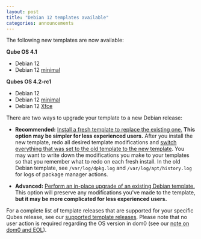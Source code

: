 ```yaml
---
layout: post
title: "Debian 12 templates available"
categories: announcements
---
```


The following new templates are now available:

**Qube OS 4.1**
- Debian 12
- Debian 12 [minimal](/doc/templates/minimal/)

**Qubes OS 4.2-rc1**
- Debian 12
- Debian 12 [minimal](/doc/templates/minimal/)
- Debian 12 [Xfce](/doc/templates/xfce/)

There are two ways to upgrade your template to a new Debian release:

- **Recommended:** [Install a fresh template to replace the existing one.](/doc/templates/debian/#installing) **This option may be simpler for less experienced users.** After you install the new template, redo all desired template modifications and [switch everything that was set to the old template to the new template](/doc/templates/#switching). You may want to write down the modifications you make to your templates so that you remember what to redo on each fresh install. In the old Debian template, see `/var/log/dpkg.log` and `/var/log/apt/history.log` for logs of package manager actions.

- **Advanced:** [Perform an in-place upgrade of an existing Debian template.](/doc/templates/debian/in-place-upgrade/) This option will preserve any modifications you've made to the template, **but it may be more complicated for less experienced users.**

For a complete list of template releases that are supported for your specific Qubes release, see our [supported template releases](/doc/supported-releases/#templates). Please note that no user action is required regarding the OS version in dom0 (see our [note on dom0 and EOL](/doc/supported-releases/#note-on-dom0-and-eol)).
